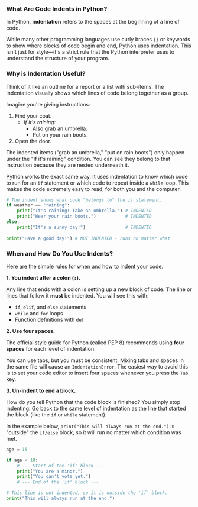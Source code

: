 ### What Are Code Indents in Python?

In Python, **indentation** refers to the spaces at the beginning of a line of code.

While many other programming languages use curly braces `{}` or keywords to show where blocks of code begin and end, Python uses indentation. This isn't just for style—it's a strict rule that the Python interpreter uses to understand the structure of your program.
### Why is Indentation Useful?

Think of it like an outline for a report or a list with sub-items. The indentation visually shows which lines of code belong together as a group.

Imagine you're giving instructions:

1.  Find your coat.
    *   *If it's raining:*
        *   Also grab an umbrella.
        *   Put on your rain boots.
2.  Open the door.

The indented items ("grab an umbrella," "put on rain boots") only happen under the "If it's raining" condition. You can see they belong to that instruction because they are nested underneath it.

Python works the exact same way. It uses indentation to know which code to run for an `if` statement or which code to repeat inside a `while` loop. This makes the code extremely easy to read, for both you and the computer.

```python
# The indent shows what code "belongs to" the if statement.
if weather == "raining":
    print("It's raining! Take an umbrella.") # INDENTED
    print("Wear your rain boots.")           # INDENTED
else:
    print("It's a sunny day!")               # INDENTED
    
print("Have a good day!") # NOT INDENTED - runs no matter what
```

### When and How Do You Use Indents?

Here are the simple rules for when and how to indent your code.

**1. You indent after a colon (`:`).**

Any line that ends with a colon is setting up a new block of code. The line or lines that follow it **must** be indented. You will see this with:
*   `if`, `elif`, and `else` statements
*   `while` and `for` loops
*   Function definitions with `def`

**2. Use four spaces.**

The official style guide for Python (called PEP 8) recommends using **four spaces** for each level of indentation.

You can use tabs, but you must be consistent. Mixing tabs and spaces in the same file will cause an `IndentationError`. The easiest way to avoid this is to set your code editor to insert four spaces whenever you press the `Tab` key.

**3. Un-indent to end a block.**

How do you tell Python that the code block is finished? You simply stop indenting. Go back to the same level of indentation as the line that started the block (like the `if` or `while` statement).

In the example below, `print("This will always run at the end.")` is "outside" the `if/else` block, so it will run no matter which condition was met.

```python
age = 15

if age < 18:
    # --- Start of the 'if' block ---
    print("You are a minor.")
    print("You can't vote yet.")
    # --- End of the 'if' block ---

# This line is not indented, so it is outside the 'if' block.
print("This will always run at the end.")
```

